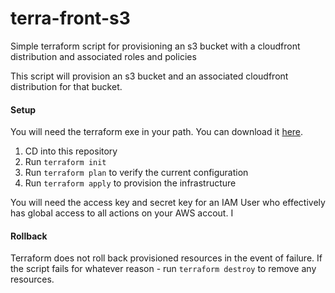 # terra-front-s3
Simple terraform script for provisioning an s3 bucket with a cloudfront distribution and associated roles and policies

This script will provision an s3 bucket and an associated cloudfront distribution for that bucket.

#### Setup
You will need the terraform exe in your path. You can download it [here](https://www.terraform.io/).

1. CD into this repository
2. Run `terraform init`
3. Run `terraform plan` to verify the current configuration
4. Run `terraform apply` to provision the infrastructure

You will need the access key and secret key for an IAM User who effectively has global access to all actions on your AWS accout. I

#### Rollback
Terraform does not roll back provisioned resources in the event of failure. If the script fails for whatever reason - run `terraform destroy` to remove any resources.